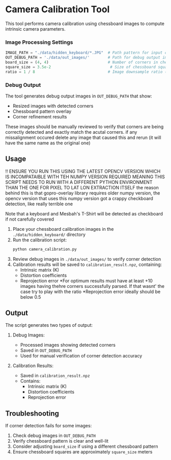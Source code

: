 # Camera Calibration Tool

This tool performs camera calibration using chessboard images to compute intrinsic camera parameters.

### Image Processing Settings

```python
IMAGE_PATH = "./data/hidden_keyboard/*.JPG"  # Path pattern for input chessboard images
OUT_DEBUG_PATH = './data/out_images/'        # Path for debug output images
board_size = (4, 4)                          # Number of corners in chessboard (4x4 means 5x5 squares)
square_size = 3.5e-2                          # Size of chessboard squares in meters
ratio = 1 / 8                                # Image downsample ratio (1/8)
```

### Debug Output

The tool generates debug output images in `OUT_DEBUG_PATH` that show:

- Resized images with detected corners
- Chessboard pattern overlay
- Corner refinement results

These images should be manually reviewed to verify that corners are being correctly detected and exactly match the acutal corners.
if any missalignment occured delete any image that caused this and rerun (it will have the same name as the original one)

## Usage
!! ENSURE YOU RUN THIS USING THE LATEST OPENCV VERSION WHICH IS INCOMPATAIBLE WITH TEH NUMPY VERSION REQUIRED
MEANING THIS SCRIPT NEEDS TO RUN WITH A DIFFERENT PYTHON ENVIRONMENT THAN THE ONE FOR PIXEL TO LAT LON EXTRACTION ITSELF
the reason behind this is that gopro-overlay library requires older numpy version, the opencv version that uses this numpy version got a crappy checkboard detection, like really terrible one

Note that a keyboard and Mesbah's T-Shirt will be detected as checkboard if not carefully covered

1. Place your chessboard calibration images in the `./data/hidden_keyboard/` directory
2. Run the calibration script:
   ```bash
   python camera_calibration.py
   ```
3. Review debug images in `./data/out_images/` to verify corner detection
4. Calibration results will be saved to `calibration_result.npz`, containing:
   - Intrinsic matrix (K)
   - Distortion coefficients
   - Reprojection error
     \*For optimum results must have at least +10 images having thehre corners successfully parsed. If that wasnt' the case try to play with the ratio
     \*Reprojection error ideally should be below 0.5

## Output

The script generates two types of output:

1. Debug Images:

   - Processed images showing detected corners
   - Saved in `OUT_DEBUG_PATH`
   - Used for manual verification of corner detection accuracy

2. Calibration Results:
   - Saved in `calibration_result.npz`
   - Contains:
     - Intrinsic matrix (K)
     - Distortion coefficients
     - Reprojection error

## Troubleshooting

If corner detection fails for some images:

1. Check debug images in `OUT_DEBUG_PATH`
2. Verify chessboard pattern is clear and well-lit
3. Consider adjusting `board_size` if using a different chessboard pattern
4. Ensure chessboard squares are approximately `square_size` meters
